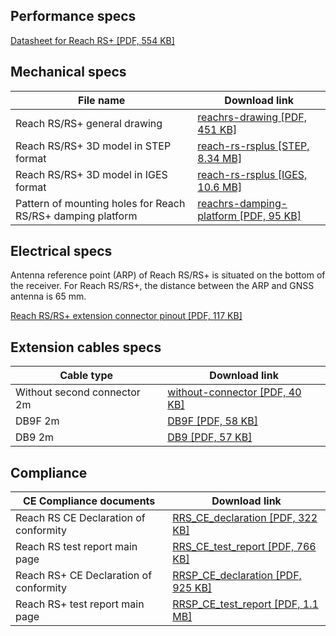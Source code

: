 ## Performance specs

[Datasheet for Reach RS+ [PDF, 554 KB]](http://files.emlid.com/reachrs/Reach-RS-Plus-Datasheet.pdf)

## Mechanical specs

| File name | Download link |
|-----------|---------------|
| Reach RS/RS+ general drawing | [reachrs-drawing [PDF, 451 KB]](files/reachrs-drawing.pdf) |
| Reach RS/RS+ 3D model in STEP format | [reach-rs-rsplus [STEP, 8.34 MB]](https://github.com/emlid/hardware/blob/master/reach-rs-rsplus.step) |
| Reach RS/RS+ 3D model in IGES format | [reach-rs-rsplus [IGES, 10.6 MB]](https://github.com/emlid/hardware/blob/master/reach-rs-rsplus.iges) |
| Pattern of mounting holes for Reach RS/RS+ damping platform | [reachrs-damping-platform [PDF, 95 KB]](files/reachrs-damping-platform.pdf) |


## Electrical specs

Antenna reference point (ARP) of Reach RS/RS+ is situated on the bottom of the receiver. For Reach RS/RS+, the distance between the ARP and GNSS antenna is 65 mm.

[Reach RS/RS+ extension connector pinout [PDF, 117 KB]](files/RS232_port.pdf)

## Extension cables specs

| Cable type | Download link |
|-----------|------|
| Without second connector 2m |[without-connector [PDF, 40 KB]](files/without-connector.pdf) |
| DB9F 2m |[DB9F [PDF, 58 KB]](files/DB9F.pdf) |
| DB9 2m |[DB9 [PDF, 57 KB]](files/DB9.pdf) |

## Compliance

| CE Compliance documents | Download link |
|-------------------------|---------------|
| Reach RS CE Declaration of conformity | [RRS_CE_declaration [PDF, 322 KB]](https://files.emlid.com/compliance/RRS_CE_declaration.pdf)
| Reach RS test report main page | [RRS_CE_test_report [PDF, 766 KB]](https://files.emlid.com/compliance/RRS_CE_test_report.pdf)
| Reach RS+ CE Declaration of conformity | [RRSP_CE_declaration [PDF, 925 KB]](http://files.emlid.com/compliance/CE-Declaration-of-Conformity-Reach-RSPlus.pdf)
| Reach RS+ test report main page | [RRSP_CE_test_report [PDF, 1.1 MB]](https://files.emlid.com/compliance/RRSP_CE_test_report.pdf)
